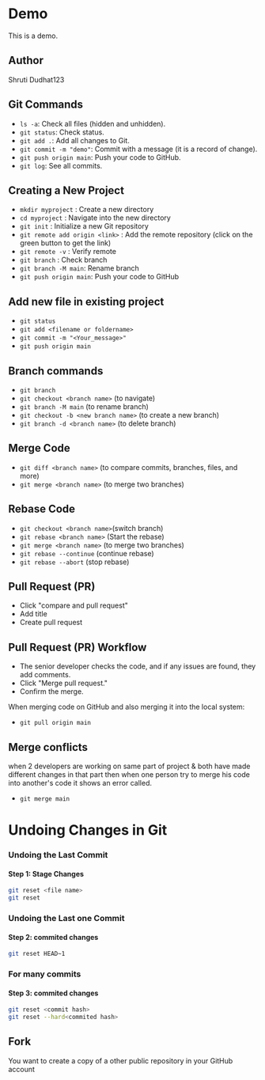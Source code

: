 # Demo

This is a demo.

## Author

Shruti Dudhat123

## Git Commands

- `ls -a`: Check all files (hidden and unhidden).
- `git status`: Check status.
- `git add .`: Add all changes to Git.
- `git commit -m "demo"`: Commit with a message (it is a record of change).
- `git push origin main`: Push your code to GitHub.
- `git log`: See all commits.

## Creating a New Project

- `mkdir myproject`  : Create a new directory
- `cd myproject`     : Navigate into the new directory
- `git init`         : Initialize a new Git repository
- `git remote add origin <link>`   : Add the remote repository (click on the green button to get the link)
- `git remote -v`     : Verify remote
- `git branch`        : Check branch
- `git branch -M main`: Rename branch
- `git push origin main`: Push your code to GitHub

## Add new file in existing project
- `git status`
- `git add <filename or foldername>`
- `git commit -m "<Your_message>"`
- `git push origin main`

## Branch commands
- `git branch`
- `git checkout <branch name>` (to navigate)
- `git branch -M main` (to rename branch)
- `git checkout -b <new branch name>` (to create a new branch)
- `git branch -d <branch name>` (to delete branch)

## Merge Code

- `git diff <branch name>` (to compare commits, branches, files, and more)
- `git merge <branch name>` (to merge two branches)

## Rebase Code

- `git checkout <branch name>`(switch branch)
- `git rebase <branch name>` (Start the rebase)
- `git merge <branch name>` (to merge two branches)
- `git rebase --continue` (continue rebase)
- `git rebase --abort` (stop rebase)

## Pull Request (PR)

- Click "compare and pull request"
- Add title
- Create pull request

## Pull Request (PR) Workflow

- The senior developer checks the code, and if any issues are found, they add comments.
- Click "Merge pull request."
- Confirm the merge.

When merging code on GitHub and also merging it into the local system:

- `git pull origin main`

## Merge conflicts
when 2 developers are working on same part of project & both have made different changes in that part then when one person try to merge his code into another's code it shows an error called.

- `git merge main`
# Undoing Changes in Git

### Undoing the Last Commit
#### Step 1: Stage Changes

```bash
git reset <file name>
git reset
```
### Undoing the Last one Commit
#### Step 2: commited changes

```bash
git reset HEAD~1
```
### For many commits
#### Step 3: commited changes

```bash
git reset <commit hash>
git reset --hard<commited hash>
```
## Fork
You want to create a copy of a other public repository in your GitHub account
